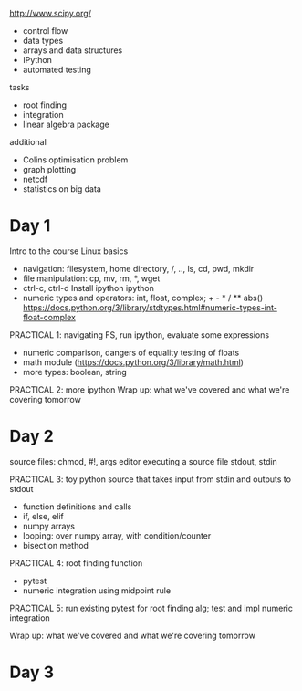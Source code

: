 http://www.scipy.org/

- control flow
- data types
- arrays and data structures
- IPython
- automated testing

tasks
- root finding
- integration
- linear algebra package

additional
- Colins optimisation problem
- graph plotting
- netcdf
- statistics on big data

Day 1
=====
Intro to the course
Linux basics
- navigation: filesystem, home directory, /, .., ls, cd, pwd, mkdir
- file manipulation: cp, mv, rm, *, wget
- ctrl-c, ctrl-d
Install ipython
ipython
- numeric types and operators: int, float, complex; + - * / ** abs()
https://docs.python.org/3/library/stdtypes.html#numeric-types-int-float-complex

PRACTICAL 1: navigating FS, run ipython, evaluate some expressions

- numeric comparison, dangers of equality testing of floats
- math module (https://docs.python.org/3/library/math.html)
- more types: boolean, string

PRACTICAL 2: more ipython
Wrap up: what we've covered and what we're covering tomorrow

Day 2
=====
source files: chmod, #!, args
editor
executing a source file
stdout, stdin

PRACTICAL 3: toy python source that takes input from stdin and outputs to stdout

- function definitions and calls
- if, else, elif
- numpy arrays
- looping: over numpy array, with condition/counter
- bisection method

PRACTICAL 4: root finding function

- pytest
- numeric integration using midpoint rule

PRACTICAL 5: run existing pytest for root finding alg; test and impl numeric integration

Wrap up: what we've covered and what we're covering tomorrow

Day 3
=====


